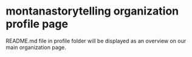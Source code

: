 # montanastorytelling organization profile page

README.md file in profile folder will be displayed as an overview on our main organization page.
